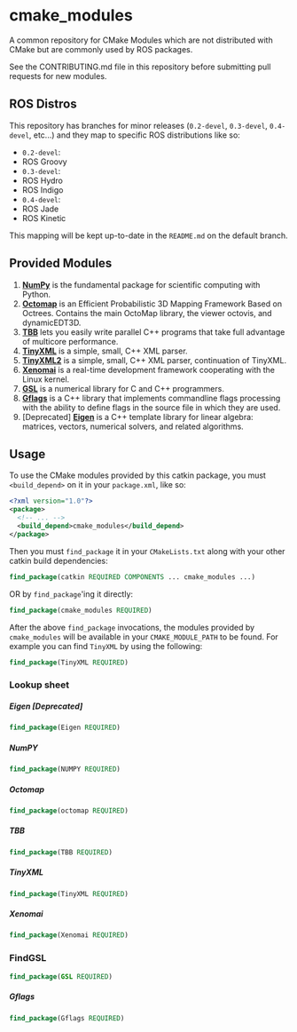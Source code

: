 cmake_modules
=============

A common repository for CMake Modules which are not distributed with CMake but are commonly used by ROS packages.

See the CONTRIBUTING.md file in this repository before submitting pull requests for new modules.

ROS Distros
-----------

This repository has branches for minor releases (`0.2-devel`, `0.3-devel`, `0.4-devel`, etc...) and they map to specific ROS distributions like so:

- `0.2-devel`:
 - ROS Groovy
- `0.3-devel`:
 - ROS Hydro
 - ROS Indigo
- `0.4-devel`:
 - ROS Jade
 - ROS Kinetic

This mapping will be kept up-to-date in the `README.md` on the default branch.

Provided Modules
----------------

1. [**NumPy**](http://www.numpy.org/) is the fundamental package for scientific computing with Python.
1. [**Octomap**](http://octomap.github.io) is an Efficient Probabilistic 3D Mapping Framework Based on Octrees. Contains the main OctoMap library, the viewer octovis, and dynamicEDT3D.
1. [**TBB**](https://www.threadingbuildingblocks.org/) lets you easily write parallel C++ programs that take full advantage of multicore performance.
1. [**TinyXML**](http://www.grinninglizard.com/tinyxml/) is a simple, small, C++ XML parser.
1. [**TinyXML2**](http://www.grinninglizard.com/tinyxml2/) is a simple, small, C++ XML parser, continuation of TinyXML.
1. [**Xenomai**](http://www.xenomai.org/) is a real-time development framework cooperating with the Linux kernel.
1. [**GSL**](http://www.gnu.org/software/gsl/) is a numerical library for C and C++ programmers.
1. [**Gflags**](https://gflags.github.io/gflags/) is a C++ library that implements commandline flags processing with the ability to define flags in the source file in which they are used.
1. \[Deprecated\] [**Eigen**](http://eigen.tuxfamily.org/index.php?title=Main_Page) is a C++ template library for linear algebra: matrices, vectors, numerical solvers, and related algorithms.

Usage
-----

To use the CMake modules provided by this catkin package, you must `<build_depend>` on it in your `package.xml`, like so:

```xml
<?xml version="1.0"?>
<package>
  <!-- ... -->
  <build_depend>cmake_modules</build_depend>
</package>
```

Then you must `find_package` it in your `CMakeLists.txt` along with your other catkin build dependencies:

```cmake
find_package(catkin REQUIRED COMPONENTS ... cmake_modules ...)
```

OR by `find_package`'ing it directly:

```cmake
find_package(cmake_modules REQUIRED)
```

After the above `find_package` invocations, the modules provided by `cmake_modules` will be available in your `CMAKE_MODULE_PATH` to be found. For example you can find `TinyXML` by using the following:

```cmake
find_package(TinyXML REQUIRED)
```

### Lookup sheet

##### Eigen [Deprecated]

```cmake
find_package(Eigen REQUIRED)
```

##### NumPY

```cmake
find_package(NUMPY REQUIRED)
```

##### Octomap

```cmake
find_package(octomap REQUIRED)
```

##### TBB

```cmake
find_package(TBB REQUIRED)
```

##### TinyXML

```cmake
find_package(TinyXML REQUIRED)
```

##### Xenomai

```cmake
find_package(Xenomai REQUIRED)
```

### FindGSL

```cmake
find_package(GSL REQUIRED)
```

##### Gflags

```cmake
find_package(Gflags REQUIRED)
```
